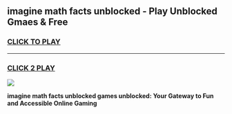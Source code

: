 
## imagine math facts unblocked - Play Unblocked Gmaes & Free
<h3>
<a href="https://news.freeplayer.one?title=imagine_math_facts_unblocked&ref=16F">CLICK TO PLAY</a></h3>
<hr>

<h3>
<a href="https://news.freeplayer.one?title=imagine_math_facts_unblocked&ref=16F">CLICK 2 PLAY</a>
  
</h3>

<a href="https://news.freeplayer.one?title=imagine_math_facts_unblocked&ref=16F/"><img src="https://clearcache.store/games.png"></a>


**imagine math facts unblocked games unblocked: Your Gateway to Fun and Accessible Online Gaming**
